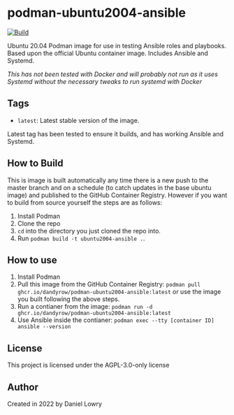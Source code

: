 # podman-ubuntu2004-ansible
[![Build](https://github.com/dandyrow/docker-ubuntu2004-ansible/actions/workflows/CI-CD.yml/badge.svg?branch=master)](https://github.com/dandyrow/docker-ubuntu2004-ansible/actions/workflows/CI-CD.yml)

Ubuntu 20.04 Podman image for use in testing Ansible roles and playbooks. Based upon the official Ubuntu container image. Includes Ansible and Systemd.

*This has not been tested with Docker and will probably not run as it uses Systemd without the necessary tweaks to run systemd with Docker*

## Tags

- `latest`: Latest stable version of the image.

Latest tag has been tested to ensure it builds, and has working Ansible and Systemd.

## How to Build

This is image is built automatically any time there is a new push to the master branch and on a schedule (to catch updates in the base ubuntu image) and published to the GitHub Container Registry. However if you want to build from source yourself the steps are as follows:

1. Install Podman
2. Clone the repo
3. `cd` into the directory you just cloned the repo into.
4. Run `podman build -t ubuntu2004-ansible .`.

## How to use

1. Install Podman
2. Pull this image from the GitHub Container Registry: `podman pull ghcr.io/dandyrow/podman-ubuntu2004-ansible:latest` or use the image you built following the above steps.
3. Run a contianer from the image: `podman run -d ghcr.io/dandyrow/podman-ubuntu2004-ansible:latest`
4. Use Ansible inside the contianer: `podman exec --tty [container ID] ansible --version`

## License

This project is licensed under the AGPL-3.0-only license 

## Author

Created in 2022 by Daniel Lowry